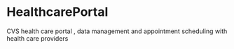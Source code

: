 # HealthcarePortal
CVS health care portal , data management and appointment scheduling with health care providers
